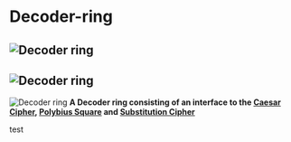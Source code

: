 # Decoder-ring

## ![Decoder ring](https://i.postimg.cc/3xC2wtYp/Screenshot-2023-06-05-at-6-47-10-PM.png "Caesar Shift")

## ![Decoder ring](https://i.postimg.cc/KjNMJzjz/Screenshot-2023-06-05-at-6-00-09-PM.png "Polybius Square")

![Decoder ring](https://i.postimg.cc/bYHkz6gh/Screenshot-2023-06-05-at-6-02-28-PM.png "Substitution Cipher")
**A Decoder ring consisting of an interface to the [Caesar Cipher](https://en.wikipedia.org/wiki/Caesar_cipher), [Polybius Square](https://en.wikipedia.org/wiki/Polybius_square) and [Substitution Cipher](https://en.wikipedia.org/wiki/Substitution_cipher)**

test
